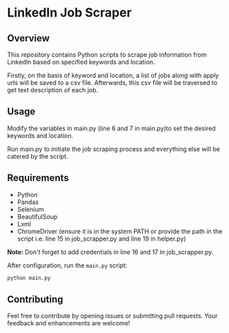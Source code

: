 # LinkedIn Job Scraper

## Overview

This repository contains Python scripts to scrape job information from LinkedIn based on specified keywords and location.

Firstly, on the basis of keyword and location, a list of jobs along with apply urls will be saved to a csv file. Afterwards, this csv file will be traversed to get text description of each job.



## Usage
Modify the variables in main.py (line 6 and 7 in main.py)to set the desired keywords and location.

Run main.py to initiate the job scraping process and everything else will be catered by the script.

## Requirements

- Python
- Pandas
- Selenium
- BeautifulSoup
- Lxml
- ChromeDriver (ensure it is in the system PATH or provide the path in the script i.e. line 15 in job_scrapper.py and line 19 in helper.py)

**Note:** Don't forget to add credentials in line 16 and 17 in job_scrapper.py.


After configuration, run the `main.py` script:

```bash
python main.py
```

## Contributing

Feel free to contribute by opening issues or submitting pull requests. Your feedback and enhancements are welcome!

